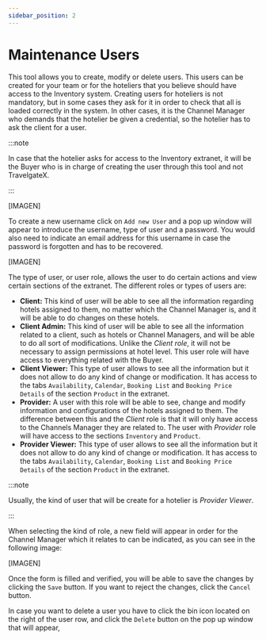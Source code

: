 ```yaml
---
sidebar_position: 2
---
```


# Maintenance Users

This tool allows you to create, modify or delete users. This users can be created for your team or for the hoteliers that you believe should have access to the Inventory system.  Creating users for hoteliers is not mandatory, but in some cases they ask for it in order to check that all is loaded correctly in the system. In other cases, it is the Channel Manager who demands that the hotelier be given a credential, so the hotelier has to ask the client for a user.

:::note

In case that the hotelier asks for access to the Inventory extranet, it will be the Buyer who is in charge of creating the user through this tool and not TravelgateX.

:::

[IMAGEN]

To create a new username click on `Add new User` and a pop up window will appear to introduce the username, type of user and a password. You would also need to indicate an email address for this username in case the password is forgotten and has to be recovered.

[IMAGEN]

The type of user, or user role, allows the user to do certain actions and view certain sections of the extranet. The different roles or types of users are:

* **Client:** This kind of user will be able to see all the information regarding hotels assigned to them, no matter which the Channel Manager is, and it will be able to do changes on these hotels.
* **Client Admin:** This kind of user will be able to see all the information related to a client, such as hotels or Channel Managers, and will be able to do all sort of modifications. Unlike the *Client role*, it will not be necessary to assign permissions at hotel level. This user role will have access to everything related with the Buyer.
* **Client Viewer:** This type of user allows to see all the information but it does not allow to do any kind of change or modification. It has access to the tabs `Availability`, `Calendar`, `Booking List` and `Booking Price Details` of the section `Product` in the extranet.
* **Provider:** A user with this role will be able to see, change and modify information and configurations of the hotels assigned to them. The difference between this and the *Client* role is that it will only have access to the Channels Manager they are related to. The user with *Provider* role will have access to the sections `Inventory` and `Product`.
* **Provider Viewer:** This type of user allows to see all the information but it does not allow to do any kind of change or modification. It has access to the tabs `Availability`, `Calendar`, `Booking List` and `Booking Price Details` of the section `Product` in the extranet.

:::note

Usually, the kind of user that will be create for a hotelier is *Provider Viewer*.

:::

When selecting the kind of role, a new field will appear in order for the Channel Manager which it relates to can be indicated, as you can see in the following image:

[IMAGEN]

Once the form is filled and verified, you will be able to save the changes by clicking the `Save` button. If you want to reject the changes, click the `Cancel` button.

In case you want to delete a user you have to click the bin icon located on the right of the user row, and click the `Delete` button on the pop up window that will appear,
